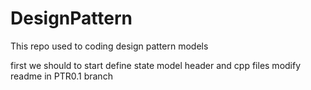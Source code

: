 # DesignPattern
This repo used to coding design pattern models

first we should to start define state model header and cpp files
modify readme in PTR0.1 branch
